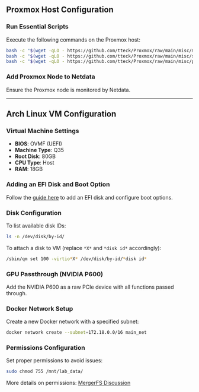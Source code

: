 ## Proxmox Host Configuration

### Run Essential Scripts
Execute the following commands on the Proxmox host:
```bash
bash -c "$(wget -qLO - https://github.com/tteck/Proxmox/raw/main/misc/microcode.sh)"
bash -c "$(wget -qLO - https://github.com/tteck/Proxmox/raw/main/misc/scaling-governor.sh)" - schedutil
bash -c "$(wget -qLO - https://github.com/tteck/Proxmox/raw/main/misc/post-pve-install.sh)"
```

### Add Proxmox Node to Netdata
Ensure the Proxmox node is monitored by Netdata.

---

## Arch Linux VM Configuration

### Virtual Machine Settings
- **BIOS**: OVMF (UEFI)
- **Machine Type**: Q35
- **Root Disk**: 80GB
- **CPU Type**: Host
- **RAM**: 18GB

### Adding an EFI Disk and Boot Option
Follow the [guide here](#) to add an EFI disk and configure boot options.

### Disk Configuration
To list available disk IDs:
```bash
ls -n /dev/disk/by-id/
```
To attach a disk to VM (replace `*X*` and `*disk id*` accordingly):
```bash
/sbin/qm set 100 -virtio*X* /dev/disk/by-id/*disk id*
```

### GPU Passthrough (NVIDIA P600)
Add the NVIDIA P600 as a raw PCIe device with all functions passed through.

### Docker Network Setup
Create a new Docker network with a specified subnet:
```bash
docker network create --subnet=172.18.0.0/16 main_net
```

### Permissions Configuration
Set proper permissions to avoid issues:
```bash
sudo chmod 755 /mnt/lab_data/
```
More details on permissions: [MergerFS Discussion](https://github.com/trapexit/mergerfs/discussions/1253)

